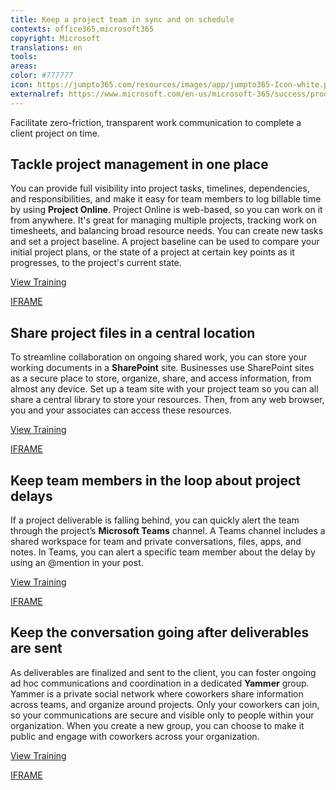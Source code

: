 ```yaml
---
title: Keep a project team in sync and on schedule 
contexts: office365,microsoft365
copyright: Microsoft
translations: en
tools: 
areas: 
color: #777777
icon: https://jumpto365.com/resources/images/app/jumpto365-Icon-white.png
externalref: https://www.microsoft.com/en-us/microsoft-365/success/productivitylibrary/keep-a-project-team-in-sync-and-on-schedule
---
```

Facilitate zero-friction, transparent work communication&#xA0;to complete a client project on time.


## Tackle project management in one place

You can provide full visibility into project tasks, timelines, dependencies, and responsibilities, and make it easy for team members to log billable time by using **Project Online**. Project Online is web-based, so you can work on it from anywhere. It's great for managing multiple projects, tracking work on timesheets, and balancing broad resource needs. You can create new tasks and set a project baseline. A project baseline can be used to compare your initial project plans, or the state of a project at certain key points as it progresses, to the project's current state.

[View Training](https://support.office.com/article/Get-started-with-Project-Online-e3e5f64f-ada5-4f9d-a578-130b2d4e5f11)

[IFRAME](https://www.microsoft.com/en-us/videoplayer/embed/RE1TjRc)

## Share project files in a central location

To streamline collaboration on ongoing shared work, you can store your working documents in a **SharePoint** site. Businesses use SharePoint sites as a secure place to store, organize, share, and access information, from almost any device. Set up a team site with your project team so you can all share a central library to store your resources. Then, from any web browser, you and your associates can access these resources.

[View Training](https://support.office.com/article/Create-a-team-site-in-SharePoint-Online-ef10c1e7-15f3-42a3-98aa-b5972711777d)

[IFRAME](https://www.microsoft.com/en-us/videoplayer/embed/RE1UCma)

## Keep team members in the loop about project delays

If a project deliverable is falling behind, you can quickly alert the team through the project’s **Microsoft Teams** channel. A Teams channel includes a shared workspace for team and private conversations, files, apps, and notes. In Teams, you can alert a specific team member about the delay by using an @mention in your post.

[View Training](https://support.office.com/article/Microsoft-Teams-Quick-Start-422bf3aa-9ae8-46f1-83a2-e65720e1a34d)

[IFRAME](https://www.microsoft.com/en-us/videoplayer/embed/RE1UMOJ)

## Keep the conversation going after deliverables are sent

As deliverables are finalized and sent to the client, you can foster ongoing ad hoc communications and coordination in a dedicated **Yammer** group. Yammer is a private social network where coworkers share information across teams, and organize around projects. Only your coworkers can join, so your communications are secure and visible only to people within your organization. When you create a new group, you can choose to make it public and engage with coworkers across your organization.

[View Training](https://support.office.com/en-US/article/Communicate-in-groups-52db606b-2f29-4a9a-8cbb-b43bf2a27d2e)

[IFRAME](https://www.microsoft.com/en-us/videoplayer/embed/RE1UEYC)

